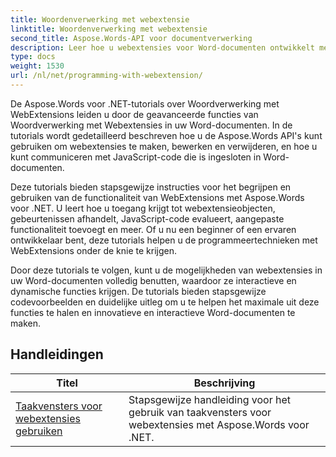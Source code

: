 ```yaml
---
title: Woordenverwerking met webextensie
linktitle: Woordenverwerking met webextensie
second_title: Aspose.Words-API voor documentverwerking
description: Leer hoe u webextensies voor Word-documenten ontwikkelt met Aspose.Words voor .NET. Leer hoe u webextensies kunt maken, wijzigen en aanpassen en deze kunt integreren in uw Word-documenten.
type: docs
weight: 1530
url: /nl/net/programming-with-webextension/
---
```

De Aspose.Words voor .NET-tutorials over Woordverwerking met WebExtensions leiden u door de geavanceerde functies van Woordverwerking met Webextensies in uw Word-documenten. In de tutorials wordt gedetailleerd beschreven hoe u de Aspose.Words API's kunt gebruiken om webextensies te maken, bewerken en verwijderen, en hoe u kunt communiceren met JavaScript-code die is ingesloten in Word-documenten.

Deze tutorials bieden stapsgewijze instructies voor het begrijpen en gebruiken van de functionaliteit van WebExtensions met Aspose.Words voor .NET. U leert hoe u toegang krijgt tot webextensieobjecten, gebeurtenissen afhandelt, JavaScript-code evalueert, aangepaste functionaliteit toevoegt en meer. Of u nu een beginner of een ervaren ontwikkelaar bent, deze tutorials helpen u de programmeertechnieken met WebExtensions onder de knie te krijgen.

Door deze tutorials te volgen, kunt u de mogelijkheden van webextensies in uw Word-documenten volledig benutten, waardoor ze interactieve en dynamische functies krijgen. De tutorials bieden stapsgewijze codevoorbeelden en duidelijke uitleg om u te helpen het maximale uit deze functies te halen en innovatieve en interactieve Word-documenten te maken.

## Handleidingen
| Titel | Beschrijving |
| --- | --- |
| [Taakvensters voor webextensies gebruiken](./using-web-extension-task-panes/) | Stapsgewijze handleiding voor het gebruik van taakvensters voor webextensies met Aspose.Words voor .NET. |
